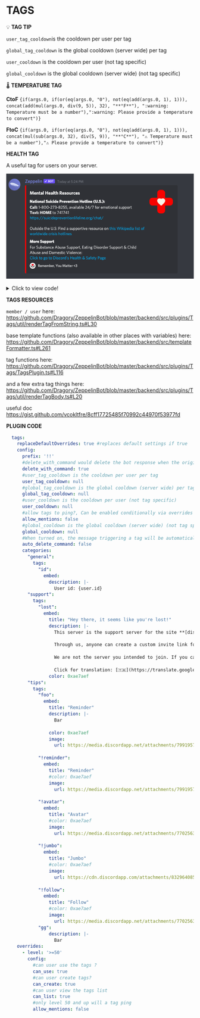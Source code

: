 # TAGS


💡 **TAG TIP**


`user_tag_cooldown`is the cooldown per user per tag

`global_tag_cooldown` is the global cooldown (server wide) per tag

`user_cooldown` is the cooldown per user (not tag specific)

`global_cooldown` is the global cooldown (server wide) (not tag specific)



🌡 **TEMPERATURE TAG**

**CtoF** `{if(args.0, if(or(eq(args.0, "0"), not(eq(add(args.0, 1), 1))), concat(add(mul(args.0, div(9, 5)), 32), "**°F**"), ":warning: Temperature must be a number"),":warning: Please provide a temperature to convert")}`

**FtoC** `{if(args.0, if(or(eq(args.0, "0"), not(eq(add(args.0, 1), 1))), concat(mul(sub(args.0, 32), div(5, 9)), "**°C**"), "⚠️ Temperature must be a number"),"⚠️ Please provide a temperature to convert")}`

**HEALTH TAG**

A useful tag for users on your server.

![Health Tag](/assets/health.png)

<details>
  <summary>Click to view code!</summary>

```yaml
tags:
  replaceDefaultOverrides: true #replaces default settings if true
  config:
    prefix: '!'
    categories:
      "mental":
        tags:
          "health":
            embed:
              title: "Mental Health Resources"
              color: 0xFF0000
              footer:
                text: "Remember, You Matter <3, created by DEX#0001"
                icon_url: https://media.discordapp.net/attachments/770256340639416320/854689949193076737/Medical_31-60_974.jpg?width=523&height=523
              #image:
                #url: https://i.pinimg.com/originals/f6/f6/e6/f6f6e629e0bb1ab4ef763c12b5457074.png
              thumbnail:
                url: https://media.discordapp.net/attachments/770256340639416320/854690141279748096/PngItem_4479310.png?width=523&height=523
              fields:
              -  name: "**National Suicide Prevention Hotline (U.S.):**"
                 value: |
                  **Call:** 1-800-273-8255, available 24/7 for emotional support
                  **Text: HOME** to 741741
                  https://suicidepreventionlifeline.org/chat/

                  Outside the U.S: Find a supportive resource on [this Wikipedia list of worldwide crisis hotlines](https://en.wikipedia.org/wiki/List_of_suicide_crisis_lines)
                 inline: false
              -  name: "**More Support**"
                 value: |
                  For Substance Abuse Support, Eating Disorder Support & Child Abuse and Domestic Violence:
                  [Click to go to Discord's Health & Safety Page](https://discord.com/safety/360044103771-Mental-health-on-Discord#h_01EGRGT08QSZ5BNCH2E9HN0NYV)
```
</details>


**TAGS RESOURCES**


`member / user` here:
https://github.com/Dragory/ZeppelinBot/blob/master/backend/src/plugins/Tags/util/renderTagFromString.ts#L30

base template functions (also available in other places with variables) here:
https://github.com/Dragory/ZeppelinBot/blob/master/backend/src/templateFormatter.ts#L261

tag functions here:
https://github.com/Dragory/ZeppelinBot/blob/master/backend/src/plugins/Tags/TagsPlugin.ts#L116

and a few extra tag things here:
https://github.com/Dragory/ZeppelinBot/blob/master/backend/src/plugins/Tags/util/renderTagBody.ts#L20

useful doc
https://gist.github.com/vcokltfre/8cff17725485f70992c44970f53977fd





**PLUGIN CODE**

```yaml
  tags:
    replaceDefaultOverrides: true #replaces default settings if true
    config:
      prefix: '!!'
      #delete_with_command would delete the bot response when the original message is deleted
      delete_with_command: true
      #user_tag_cooldown is the cooldown per user per tag
      user_tag_cooldown: null
      #global_tag_cooldown is the global cooldown (server wide) per tag
      global_tag_cooldown: null
      #user_cooldown is the cooldown per user (not tag specific)
      user_cooldown: null
      #allow tags to ping?, Can be enabled conditionally via overrides for e.g. only moderators
      allow_mentions: false
      #global_cooldown is the global cooldown (server wide) (not tag specific)
      global_cooldown: null
      #When turned on, the message triggering a tag will be automatically deleted after the tag is posted
      auto_delete_command: false
      categories:
        "general":
          tags:
            "id":
              embed:
                description: |-
                  User id: {user.id}
        "support":
          tags:
            "lost":
              embed:
                title: "Hey there, it seems like you're lost!"
                description: |-
                  This server is the support server for the site **[discord.io](https://discord.io/)**.

                  Through us, anyone can create a custom invite link for free. However, when those links expire, people often get confused and stumble here.

                  We are not the server you intended to join. If you can, please let the person who gave you the link know that it has expired. Thank you!

                  Click for translation: [🇹🇷](https://translate.google.com/?sl=en&tl=tr&text=This%20server%20is%20the%20support%20server%20for%20the%20site%20discord.io.%0A%0AThrough%20us%2C%20anyone%20can%20create%20a%20custom%20invite%20link%20for%20free.%20However%2C%20when%20those%20links%20expire%2C%20people%20often%20get%20confused%20and%20stumble%20here.%0A%0AWe%20are%20not%20the%20server%20you%20intended%20to%20join.%20If%20you%20can%2C%20please%20let%20the%20person%20who%20gave%20you%20the%20link%20know%20that%20it%20has%20expired.%20Thank%20you!&op=translate) [🇵🇹](https://translate.google.com/?sl=en&tl=pt&text=This%20server%20is%20the%20support%20server%20for%20the%20site%20discord.io.%0A%0AThrough%20us%2C%20anyone%20can%20create%20a%20custom%20invite%20link%20for%20free.%20However%2C%20when%20those%20links%20expire%2C%20people%20often%20get%20confused%20and%20stumble%20here.%0A%0AWe%20are%20not%20the%20server%20you%20intended%20to%20join.%20If%20you%20can%2C%20please%20let%20the%20person%20who%20gave%20you%20the%20link%20know%20that%20it%20has%20expired.%20Thank%20you!&op=translate) [🇷🇺](https://translate.google.com/?sl=en&tl=ru&text=This%20server%20is%20the%20support%20server%20for%20the%20site%20discord.io.%0A%0AThrough%20us%2C%20anyone%20can%20create%20a%20custom%20invite%20link%20for%20free.%20However%2C%20when%20those%20links%20expire%2C%20people%20often%20get%20confused%20and%20stumble%20here.%0A%0AWe%20are%20not%20the%20server%20you%20intended%20to%20join.%20If%20you%20can%2C%20please%20let%20the%20person%20who%20gave%20you%20the%20link%20know%20that%20it%20has%20expired.%20Thank%20you!&op=translate)
                color: 0xae7aef
        "tips":
          tags:
            "foo":
              embed:
                title: "Reminder"
                description: |-
                  Bar

                color: 0xae7aef
                image:
                  url: https://media.discordapp.net/attachments/799195773408903188/830388041608593438/Screen_Shot_2021-04-10_at_3.25.26_PM.png

            "!reminder":
              embed:
                title: "Reminder"
                #color: 0xae7aef
                image:
                  url: https://media.discordapp.net/attachments/799195773408903188/830389173210972160/Screen_Shot_2021-04-10_at_3.29.45_PM.png

            "!avatar":
              embed:
                title: "Avatar"
                #color: 0xae7aef
                image:
                  url: https://media.discordapp.net/attachments/770256340639416320/830444957654843413/Screen_Shot_2021-04-10_at_7.11.36_PM.png

            "!jumbo":
              embed:
                title: "Jumbo"
                #color: 0xae7aef
                image:
                  url: https://cdn.discordapp.com/attachments/832964085976530964/834393774426816552/Screen_Shot_2021-04-21_at_4.40.37_PM.png

            "!follow":
              embed:
                title: "Follow"
                #color: 0xae7aef
                image:
                  url: https://media.discordapp.net/attachments/770256340639416320/834398760854618122/Screen_Shot_2021-04-21_at_5.02.26_PM.png
            "gg":
                description: |-
                  Bar
    overrides:
      - level: '>=50'
        config:
          #can user use the tags ?
          can_use: true
          #can user create tags?
          can_create: true
          #can user view the tags list
          can_list: true
          #only level 50 and up will a tag ping
          allow_mentions: false
```
